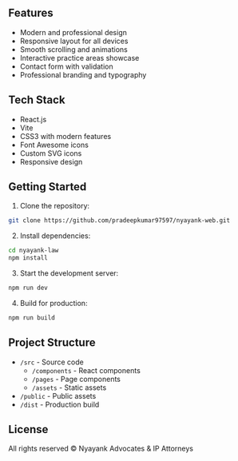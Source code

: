 

## Features

- Modern and professional design
- Responsive layout for all devices
- Smooth scrolling and animations
- Interactive practice areas showcase
- Contact form with validation
- Professional branding and typography

## Tech Stack

- React.js
- Vite
- CSS3 with modern features
- Font Awesome icons
- Custom SVG icons
- Responsive design

## Getting Started

1. Clone the repository:
```bash
git clone https://github.com/pradeepkumar97597/nyayank-web.git
```

2. Install dependencies:
```bash
cd nyayank-law
npm install
```

3. Start the development server:
```bash
npm run dev
```

4. Build for production:
```bash
npm run build
```

## Project Structure

- `/src` - Source code
  - `/components` - React components
  - `/pages` - Page components
  - `/assets` - Static assets
- `/public` - Public assets
- `/dist` - Production build

## License

All rights reserved © Nyayank Advocates & IP Attorneys
